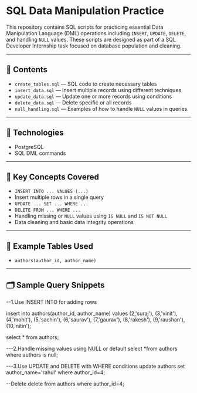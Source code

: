 # SQL Data Manipulation Practice

This repository contains SQL scripts for practicing essential Data Manipulation Language (DML) operations including `INSERT`, `UPDATE`, `DELETE`, and handling `NULL` values. These scripts are designed as part of a SQL Developer Internship task focused on database population and cleaning.

---

## 📂 Contents

- `create_tables.sql` — SQL code to create necessary tables
- `insert_data.sql` — Insert multiple records using different techniques
- `update_data.sql` — Update one or more records using conditions
- `delete_data.sql` — Delete specific or all records
- `null_handling.sql` — Examples of how to handle `NULL` values in queries

---

## 🔧 Technologies

- PostgreSQL
- SQL DML commands

---

## 🧠 Key Concepts Covered

- `INSERT INTO ... VALUES (...)`
- Insert multiple rows in a single query
- `UPDATE ... SET ... WHERE ...`
- `DELETE FROM ... WHERE ...`
- Handling missing or `NULL` values using `IS NULL` and `IS NOT NULL`
- Data cleaning and basic data integrity operations

---

## 📌 Example Tables Used

- `authors(author_id, author_name)`


---

## 🗂️ Sample Query Snippets

--1.Use INSERT INTO for adding rows

insert into authors(author_id, author_name) values 
(2,'suraj'),
(3,'vinit'),
(4,'mohit'),
(5,'sachin'),
(6,'saurav'),
(7,'gaurav'),
(8,'rakesh'),
(9,'raushan'),
(10,'nitin');

select * from authors;

---2.Handle missing values using NULL or default
select *from authors
where authors is null;

---3.Use UPDATE and DELETE with WHERE conditions
update authors
set author_name='rahul'
where author_id=4;

--Delete 
delete from authors
where author_id=4;




